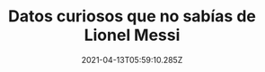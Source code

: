 ---
title: "Datos curiosos que no sabías de Lionel Messi "
date: 2021-04-13T05:59:10.285Z
featuredimage: /assets/520.jpg
categoria: Deportes
tags:
  - "#Top"
  - "#Messi"
  - "#Superestrellas"
short-description: Te sabias estos datos curiosos de Lionel Messi
mk1: >+
  ### 1.

  #### La bestia tiene que descansar

  ![521](/assets/521.jpg "521")

  El más dormilón<br/>
  Desde la época en la cual debutó en Barcelona, allá por 2004, si hay algo que Messi nunca perdió son las ganas de dormir muchas horas seguidas en las concentraciones previas a los partidos. La Pulga, según cuentan sus compañeros, duerme hasta como un oso.

  ### 2.

  #### Otro cuento seria 

  ![522](/assets/522.jpg "522")

  El Inter casi se lo lleva, pero...<br/>
  Previo al Mundial de Alemania 2006, el Internazionale de Milán estuvo a punto de pagar la cláusula de rescisión del crack rosarino que era de 150 millones de euros el año anterior. Sin embargo, el convencimiento del entonces presidente culé Joan Laporta para con Jorge Messi pudo más que el dinero en efectivo y Lionel siguió vestido de blaugrana. 
mk2: >+
  ### 3.

  #### Fuerte métodos 

  ![523](/assets/523.jpg "523")

  Un fiel amante de las gaseosas, sin embargo…<br/>
  Cuando Josep Guardiola era el entrenador del Barcelona entre 2008 y 2012, la dieta y la alimentación eran tan estrictas como el descanso. Por esa razón, a Messi le jugó una mala pasada ya que, al ser apasionado por los refrescos azucarados, el entrenador catalán se vio obligado a sacar la máquina expendedora de la ciudad deportiva culé

  ### 4.

  #### Tu no Payaso 

  ![524](/assets/524.jpg "524")

  Su ídolo es un payaso<br/>
  Desde siempre hasta hoy, Lionel Messi se cansó de declarar que su ídolo futbolístico es su colega argentino, ya retirado de la actividad profesional, Pablo César Aimar. El apodado Payaso tuvo un paso por la selección argentina junto con su seguidor en el Mundial 2006, en la Copa América 2007 y en las Eliminatorias 2010.
mk3: >+
  ### 5.

  #### Tiene tatuados a su hijos  

  ![525](/assets/525.png "525")

  A Thiago lo lleva en la piel<br/>
  De todos los tatuajes que el astro rosarino tiene en su cuerpo, el más especial y particular que el capitán del Barcelona y la selección argentina conserva y deja ver es el de las manos de su primer hijo, Thiago, en uno de sus gemelos.    

  ### 6.

  #### Donde se hizo historia 

  ![526](/assets/526.jpg "526")

  La primera cancha<br/>
  La primera cancha que pisó oficialmente, es decir como jugador registrado en la Asociación Rosarina de Fútbol, fue la del Ateneo Pablo VI, uno de los clubes más tradicionales de Rosario en lo que a fútbol infantil se refiere.
  En aquel partido, disputado en abril de 1994, Newell's le ganó 6-0 al equipo local, nada menos que con cuatro goles de La Pulguita.
mk4: >+
  ### 7.

  #### Un reto de los mejores 

  ![527](/assets/527.jpg "527")

  El reto de Rafa Márquez<br/>
  Cuando Leo Messi todavía jugaba con el filial, con frecuencia era llamado a entrenar con el primer equipo. Era tan difícil sacarle la pelota que los más grandes se sentían incómodos. Un día, Rafa Márquez quiso darle una lección y en tono de reto le dijo que la pasara y no gambeteara tanto, algo que a La Pulga no le gustó.

  ### 8.

  #### Y tu te sientes la oveja negra

  ![528](/assets/528.jpg "528")

  Una oveja negra en la familia<br/>
  En una familia de hinchas de Newell's, hay uno que salió de Rosario Central. Se trata de Matías Messi, a quien todos llaman la oveja negra por no compartir la pasión con los demás.
  Por el lado de Leo, su fanatismo por La Lepra lo ha llevado a manifestar más de una vez su deseo de poder jugar alguna vez con Newell´s en Primera División.
mk5: >+
  ### 9.

  #### Y así se hizo 

  ![529](/assets/529.jpg "529")

  Pasado farandulero<br/>
  La fama mundial nunca le provocó a Lionel Messi el deseo de querer codearse con las grandes estrellas del espectáculo, algo que sí sucede con otras súperestrellas como Cristiano Ronaldo y Neymar Jr.

  Sin embargo, en un viejo ping pong que le realizó el diario La Capital cuando era chico, al ser consultado por su programa de televisión favorito eligió Rumores, programa de espectáculos, o de chimentos como se les dice en Argentina, que se emitió desde 1997 a 2003.

  ### 10.

  #### Al Madrid lo llevara en el corazón 

  ![0530](/assets/0530.jpg "0530")

  Mateo no solo grita los goles de papá <br/>
  Aunque en infinidad de ocasiones hemos visto a Mateo, el segundo de sus hijos, con la camiseta del Barcelona y de la Selección Argentina, lo cierto es que el pequeño no solo grita los goles de papá y de sus equipos.

  En una entrevista que concedió a TyC Sports, Lionel Messi reconoció que también grita los goles del Real Madrid para hacer enojar a su hermano mayor, Thiago.
---